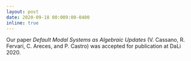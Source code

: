```yaml
---
layout: post
date: 2020-09-18 00:009:00-0400
inline: true
---
```


Our paper _Default Modal Systems as Algebraic Updates_ (V. Cassano, R. Fervari, C. Areces, and P. Castro) was accepted for publication at DaLi 2020.

